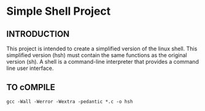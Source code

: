# Simple Shell Project

## INTRODUCTION

This project is intended to create a simplified version of the linux shell. This simplified version (hsh) must contain the same functions as the original version (sh). A shell is a command-line interpreter that provides a command line user interface.

## TO cOMPILE

	gcc -Wall -Werror -Wextra -pedantic *.c -o hsh 
